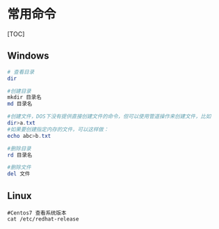 # 常用命令

[TOC]



## Windows

```powershell
# 查看目录
dir

#创建目录
mkdir 目录名
md 目录名

#创建文件，DOS下没有提供直接创建文件的命令，但可以使用管道操作来创建文件，比如
dir>a.txt
#如果要创建指定内存的文件，可以这样做：
echo abc>b.txt

#删除目录
rd 目录名

#删除文件
del 文件
```



## Linux

```shell
#Centos7 查看系统版本
cat /etc/redhat-release
```

